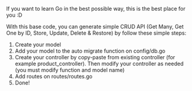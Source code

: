 If you want to learn Go in the best possible way, this is the best place for you :D

With this base code, you can generate simple CRUD API (Get Many, Get One by ID, Store, Update, Delete & Restore) by follow these simple steps:
1. Create your model
2. Add your model to the auto migrate function on config/db.go
3. Create your controller by copy-paste from existing controller (for example product_controller). Then modify your controller as needed (you must modify function and model name)
4. Add routes on routes/routes.go
5. Done!

